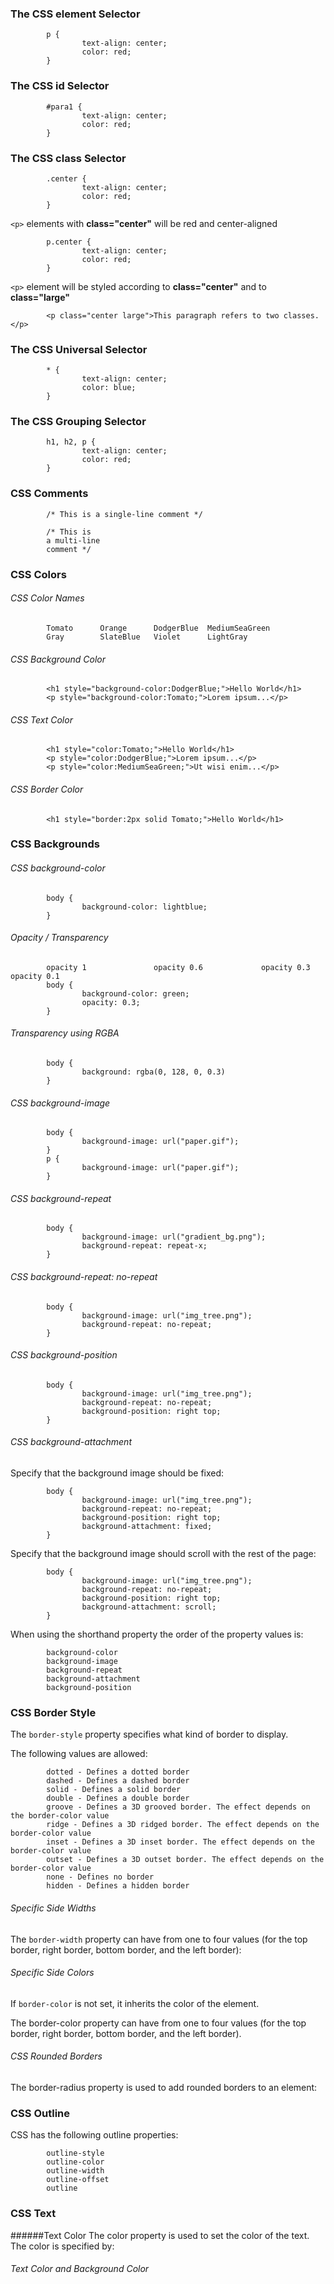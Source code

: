 ### The CSS element Selector
            p {
                    text-align: center;
                    color: red;
            }
### The CSS id Selector
            #para1 {
                    text-align: center;
                    color: red;
            }
### The CSS class Selector
            .center {
                    text-align: center;
                    color: red;
            }

`<p>` elements with **class="center"** will be red and center-aligned

            p.center {
                    text-align: center;
                    color: red;
            }
            
`<p>` element will be styled according to **class="center"** and to **class="large"**
            
            <p class="center large">This paragraph refers to two classes.</p>
### The CSS Universal Selector
            * {
                    text-align: center;
                    color: blue;
            }
### The CSS Grouping Selector
            h1, h2, p {
                    text-align: center;
                    color: red;
            }
### CSS Comments
            /* This is a single-line comment */
            
            /* This is
            a multi-line
            comment */
### CSS Colors
###### CSS Color Names
            Tomato      Orange      DodgerBlue  MediumSeaGreen
            Gray        SlateBlue   Violet      LightGray
###### CSS Background Color
            <h1 style="background-color:DodgerBlue;">Hello World</h1>
            <p style="background-color:Tomato;">Lorem ipsum...</p>
###### CSS Text Color
            <h1 style="color:Tomato;">Hello World</h1>
            <p style="color:DodgerBlue;">Lorem ipsum...</p>
            <p style="color:MediumSeaGreen;">Ut wisi enim...</p>
###### CSS Border Color
            <h1 style="border:2px solid Tomato;">Hello World</h1>
### CSS Backgrounds
###### CSS background-color
            body {
                    background-color: lightblue;
            }
###### Opacity / Transparency
            opacity 1               opacity 0.6             opacity 0.3             opacity 0.1
            body {
                    background-color: green;
                    opacity: 0.3;
            }
###### Transparency using RGBA
            body {
                    background: rgba(0, 128, 0, 0.3)
            }
###### CSS background-image
            body {
                    background-image: url("paper.gif");
            }
            p {
                    background-image: url("paper.gif");
            }
###### CSS background-repeat
            body {
                    background-image: url("gradient_bg.png");
                    background-repeat: repeat-x;
            }
###### CSS background-repeat: no-repeat
            body {
                    background-image: url("img_tree.png");
                    background-repeat: no-repeat;
            }
###### CSS background-position
            body {
                    background-image: url("img_tree.png");
                    background-repeat: no-repeat;
                    background-position: right top;
            }
###### CSS background-attachment
Specify that the background image should be fixed:

            body {
                    background-image: url("img_tree.png");
                    background-repeat: no-repeat;
                    background-position: right top;
                    background-attachment: fixed;
            }

Specify that the background image should scroll with the rest of the page:

            body {
                    background-image: url("img_tree.png");
                    background-repeat: no-repeat;
                    background-position: right top;
                    background-attachment: scroll;
            }
When using the shorthand property the order of the property values is:

            background-color
            background-image
            background-repeat
            background-attachment
            background-position
### CSS Border Style
The `border-style` property specifies what kind of border to display.

The following values are allowed:

            dotted - Defines a dotted border
            dashed - Defines a dashed border
            solid - Defines a solid border
            double - Defines a double border
            groove - Defines a 3D grooved border. The effect depends on the border-color value
            ridge - Defines a 3D ridged border. The effect depends on the border-color value
            inset - Defines a 3D inset border. The effect depends on the border-color value
            outset - Defines a 3D outset border. The effect depends on the border-color value
            none - Defines no border
            hidden - Defines a hidden border

###### Specific Side Widths
The `border-width` property can have from one to four values (for the top border, right border, bottom border, and the left border):
###### Specific Side Colors
If `border-color` is not set, it inherits the color of the element.

The border-color property can have from one to four values (for the top border, right border, bottom border, and the left border).

###### CSS Rounded Borders
The border-radius property is used to add rounded borders to an element:

### CSS Outline
CSS has the following outline properties:

            outline-style
            outline-color
            outline-width
            outline-offset
            outline
### CSS Text
######Text Color
The color property is used to set the color of the text. The color is specified by:
###### Text Color and Background Color
### 
### 
### 
### 
### 
### 
### 
### 
### 
### 
### 
### 
### 
### 
### 
### 
### 
### 
### 
### 
### 
### 
### 
### 
### 
### 
### 
### 
### 
### 
### 
### 
### 
### 
### 
### 
### 
### 
### 
### 
### 
### 
### 
### 
### 
### 
### 
### 
### 
### 
### 
### 
### 
### 
### 
### 
### 
### 
### 
### 
### 
### 
### 
### 
### 
### 
### 
### 
### 
### 
### 
### 
### 
### 
### 
### 
### 
### 
### 
### 
### 
### 
### 
### 
### 
### 
### 
### 
### 
### 
### 
### 
### 
### 
### 
### 
### 
### 
### 
### 
### 
### 
### 
### 
### 
### 
### 
### 
### 
### 
### 
### 
### 
### 
### 
### 
### 
### 
### 
### 

